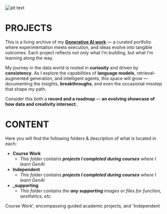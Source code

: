 ![alt text](https://raw.github.com/sobcza11/GenAI/main/Personal%20projects/_supporting/nash_photo2.jpg)

# PROJECTS
This is a living archive of my <u><b>Generative AI work</b></u> — a curated portfolio where experimentation meets execution, and ideas evolve into tangible outcomes. Each project reflects not only what I’m building, but what I’m learning along the way.

My journey in the data world is rooted in <b>curiosity</b> and driven by <b>consistency</b>. As I explore the capabilities of <b>language models</b>, retrieval-augmented generation, and intelligent agents, this space will grow — documenting the insights, <b>breakthroughs</b>, and even the occasional misstep that shape my path.

Consider this both a <b>record and a roadmap</b> — <b>an evolving showcase of how data and creativity intersect</b>.. 

# CONTENT
Here you will find the following folders & description of what is located in each:
   * <b>Course Work</b>
     * <i>This folder contains <b>projects I completed during courses</b> where I learn GenAI</i>
   * <b>Independent</b>
     *  <i>This folder contains <b>projects I completed during courses</b> where I learn GenAI</i>
   * <b>_supporting</b>
     * <i>This folder contains the <b>any supporting </b>images or files for function, aesthetics, etc.</i>


Course Work', encompassing guided academic projects, and 'Independent
